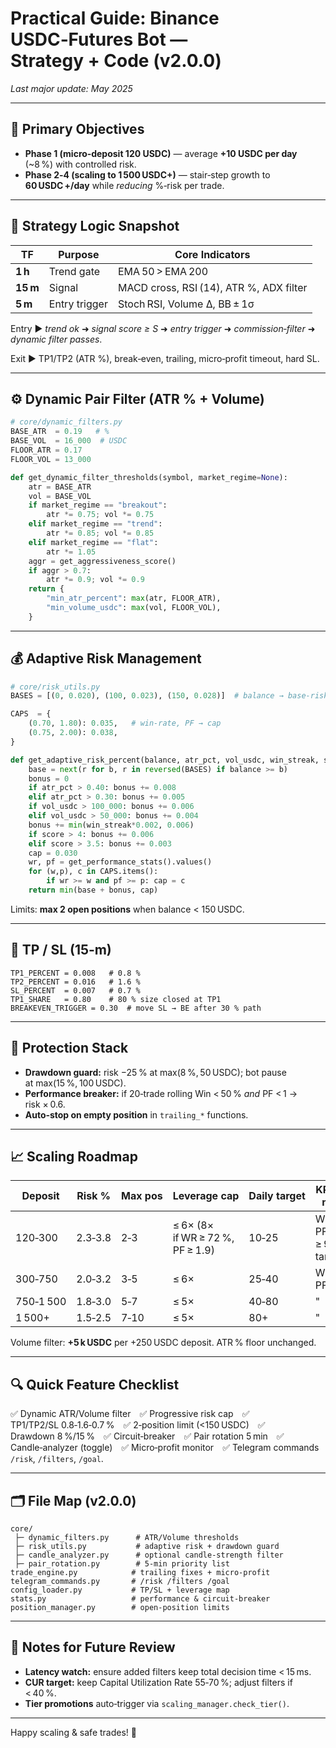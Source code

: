 # Practical Guide: Binance USDC‑Futures Bot — Strategy + Code (v2.0.0)

_Last major update: May 2025_

---

## 🌟 Primary Objectives

-   **Phase 1 (micro‑deposit 120 USDC)** — average **+10 USDC per day** (\~8 %) with controlled risk.
-   **Phase 2‑4 (scaling to 1 500 USDC+)** — stair‑step growth to **60 USDC +/day** while _reducing_ %‑risk per trade.

---

## 🔢 Strategy Logic Snapshot

| TF       | Purpose       | Core Indicators                         |
| -------- | ------------- | --------------------------------------- |
| **1 h**  | Trend gate    | EMA 50 > EMA 200                        |
| **15 m** | Signal        | MACD cross, RSI (14), ATR %, ADX filter |
| **5 m**  | Entry trigger | Stoch RSI, Volume Δ, BB ± 1σ            |

Entry ▶️ _trend ok_ ➜ _signal score ≥ S_ ➜ _entry trigger_ ➜ _commission‑filter_ ➜ _dynamic filter passes_.

Exit ▶️ TP1/TP2 (ATR %), break‑even, trailing, micro‑profit timeout, hard SL.

---

## ⚙️ Dynamic Pair Filter (ATR % + Volume)

```python
# core/dynamic_filters.py
BASE_ATR  = 0.19   # %
BASE_VOL  = 16_000  # USDC
FLOOR_ATR = 0.17
FLOOR_VOL = 13_000

def get_dynamic_filter_thresholds(symbol, market_regime=None):
    atr = BASE_ATR
    vol = BASE_VOL
    if market_regime == "breakout":
        atr *= 0.75; vol *= 0.75
    elif market_regime == "trend":
        atr *= 0.85; vol *= 0.85
    elif market_regime == "flat":
        atr *= 1.05
    aggr = get_aggressiveness_score()
    if aggr > 0.7:
        atr *= 0.9; vol *= 0.9
    return {
        "min_atr_percent": max(atr, FLOOR_ATR),
        "min_volume_usdc": max(vol, FLOOR_VOL),
    }
```

---

## 💰 Adaptive Risk Management

```python
# core/risk_utils.py
BASES = [(0, 0.020), (100, 0.023), (150, 0.028)]  # balance → base‑risk

CAPS  = {
    (0.70, 1.80): 0.035,   # win‑rate, PF → cap
    (0.75, 2.00): 0.038,
}

def get_adaptive_risk_percent(balance, atr_pct, vol_usdc, win_streak, score):
    base = next(r for b, r in reversed(BASES) if balance >= b)
    bonus = 0
    if atr_pct > 0.40: bonus += 0.008
    elif atr_pct > 0.30: bonus += 0.005
    if vol_usdc > 100_000: bonus += 0.006
    elif vol_usdc > 50_000: bonus += 0.004
    bonus += min(win_streak*0.002, 0.006)
    if score > 4: bonus += 0.006
    elif score > 3.5: bonus += 0.003
    cap = 0.030
    wr, pf = get_performance_stats().values()
    for (w,p), c in CAPS.items():
        if wr >= w and pf >= p: cap = c
    return min(base + bonus, cap)
```

Limits: **max 2 open positions** when balance < 150 USDC.

---

## 🎯 TP / SL (15‑m)

```
TP1_PERCENT = 0.008   # 0.8 %
TP2_PERCENT = 0.016   # 1.6 %
SL_PERCENT  = 0.007   # 0.7 %
TP1_SHARE   = 0.80    # 80 % size closed at TP1
BREAKEVEN_TRIGGER = 0.30  # move SL → BE after 30 % path
```

---

## 🔐 Protection Stack

-   **Drawdown guard:** risk −25 % at max(8 %, 50 USDC); bot pause at max(15 %, 100 USDC).
-   **Performance breaker:** if 20‑trade rolling Win < 50 % _and_ PF < 1 → risk × 0.6.
-   **Auto‑stop on empty position** in `trailing_*` functions.

---

## 📈 Scaling Roadmap

| Deposit   | Risk %  | Max pos | Leverage cap                     | Daily target | KPI gate to next tier                   |
| --------- | ------- | ------- | -------------------------------- | ------------ | --------------------------------------- |
| 120‑300   | 2.3‑3.8 | 2‑3     | ≤ 6× (8× if WR ≥ 72 %, PF ≥ 1.9) | 10‑25        | WR ≥ 70 %, PF ≥ 1.8, ≥ 90 % target 14 d |
| 300‑750   | 2.0‑3.2 | 3‑5     | ≤ 6×                             | 25‑40        | WR +2 %, PF +0.2                        |
| 750‑1 500 | 1.8‑3.0 | 5‑7     | ≤ 5×                             | 40‑80        | "                                       |
| 1 500+    | 1.5‑2.5 | 7‑10    | ≤ 5×                             | 80+          | "                                       |

Volume filter: **+5 k USDC** per +250 USDC deposit. ATR % floor unchanged.

---

## 🔍 Quick Feature Checklist

✅ Dynamic ATR/Volume filter ✅ Progressive risk cap ✅ TP1/TP2/SL 0.8‑1.6‑0.7 % ✅ 2‑position limit (<150 USDC) ✅ Drawdown 8 %/15 % ✅ Circuit‑breaker ✅ Pair rotation 5 min ✅ Candle‑analyzer (toggle) ✅ Micro‑profit monitor ✅ Telegram commands `/risk`, `/filters`, `/goal`.

---

## 🗂️ File Map (v2.0.0)

```
core/
 ├─ dynamic_filters.py      # ATR/Volume thresholds
 ├─ risk_utils.py           # adaptive risk + drawdown guard
 ├─ candle_analyzer.py      # optional candle‑strength filter
 ├─ pair_rotation.py        # 5‑min priority list
trade_engine.py            # trailing fixes + micro‑profit
telegram_commands.py       # /risk /filters /goal
config_loader.py           # TP/SL + leverage map
stats.py                   # performance & circuit‑breaker
position_manager.py        # open‑position limits
```

---

## 📝 Notes for Future Review

-   **Latency watch:** ensure added filters keep total decision time < 15 ms.
-   **CUR target:** keep Capital Utilization Rate 55‑70 %; adjust filters if < 40 %.
-   **Tier promotions** auto‑trigger via `scaling_manager.check_tier()`.

---

Happy scaling & safe trades! 🚀

